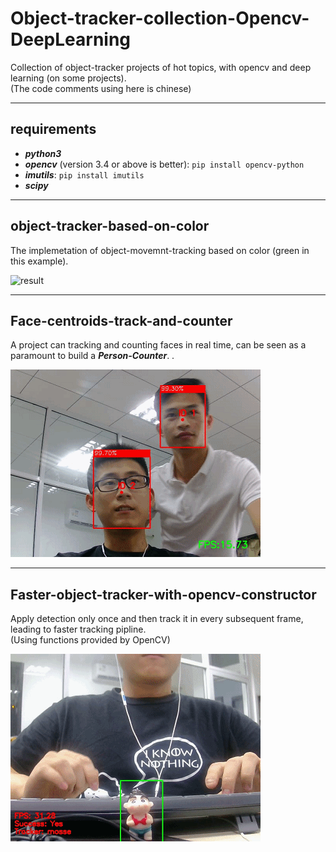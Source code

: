 # Object-tracker-collection-Opencv-DeepLearning
Collection of object-tracker projects of hot topics, with opencv and deep learning (on some projects).   
(The code comments using here is chinese)

----------------------------------------------------
## requirements
- ***python3***    
- ***opencv*** (version 3.4 or above is better):  `pip install opencv-python`   
- ***imutils***:  `pip install imutils`   
- ***scipy***   

----------------------------------------------------
## object-tracker-based-on-color
The implemetation of object-movemnt-tracking based on color (green in this example).

![result](https://github.com/LZQthePlane/Object-tracker-with-opencv/blob/master/object-tracker-based-on-color/test_gif.gif)

----------------------------------------------------
## Face-centroids-track-and-counter
A project can tracking and counting faces in real time, can be seen as a paramount to build a ***Person-Counter***. .

![result](https://github.com/LZQthePlane/Object-tracker-collection-Opencv-DeepLearning/blob/master/Faces-centroid-tracker-counter/test_out/example.gif)

----------------------------------------------------
## Faster-object-tracker-with-opencv-constructor
Apply detection only once and then track it in every subsequent frame, leading to faster tracking pipline.  
(Using functions provided by OpenCV)

![result](https://github.com/LZQthePlane/Object-tracker-collection-Opencv-DeepLearning/blob/master/Faster-object-tracker-with-opencv-constructor/test_out/example.gif)
